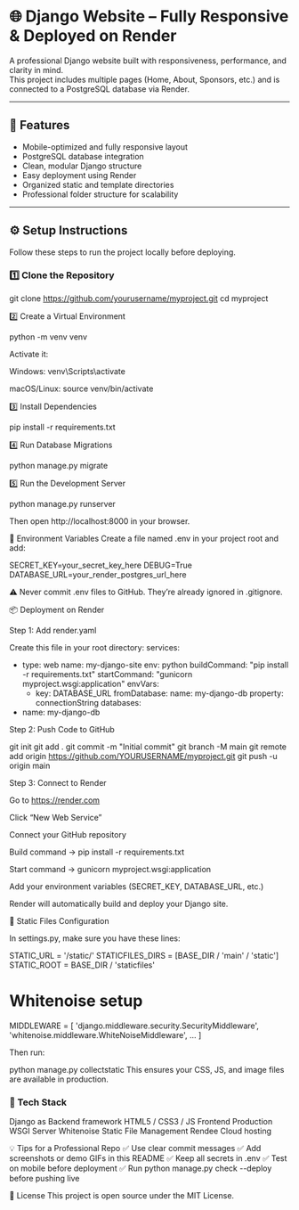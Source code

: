 # 🌐 Django Website – Fully Responsive & Deployed on Render

A professional Django website built with responsiveness, performance, and clarity in mind.  
This project includes multiple pages (Home, About, Sponsors, etc.) and is connected to a PostgreSQL database via Render.

---

## 🚀 Features

- Mobile-optimized and fully responsive layout  
- PostgreSQL database integration  
- Clean, modular Django structure  
- Easy deployment using Render  
- Organized static and template directories  
- Professional folder structure for scalability  

---

## ⚙️ Setup Instructions

Follow these steps to run the project locally before deploying.

### 1️⃣ Clone the Repository

git clone https://github.com/yourusername/myproject.git
cd myproject

2️⃣ Create a Virtual Environment

python -m venv venv

Activate it:

Windows: venv\Scripts\activate

macOS/Linux: source venv/bin/activate

3️⃣ Install Dependencies

pip install -r requirements.txt

4️⃣ Run Database Migrations

python manage.py migrate

5️⃣ Run the Development Server

python manage.py runserver

Then open http://localhost:8000 in your browser.

🧾 Environment Variables
Create a file named .env in your project root and add:

SECRET_KEY=your_secret_key_here
DEBUG=True
DATABASE_URL=your_render_postgres_url_here

⚠️ Never commit .env files to GitHub. They’re already ignored in .gitignore.

📦 Deployment on Render

Step 1: Add render.yaml

Create this file in your root directory:
services:
  - type: web
    name: my-django-site
    env: python
    buildCommand: "pip install -r requirements.txt"
    startCommand: "gunicorn myproject.wsgi:application"
    envVars:
      - key: DATABASE_URL
        fromDatabase:
          name: my-django-db
          property: connectionString
databases:
  - name: my-django-db

    
Step 2: Push Code to GitHub

git init
git add .
git commit -m "Initial commit"
git branch -M main
git remote add origin https://github.com/YOURUSERNAME/myproject.git
git push -u origin main

Step 3: Connect to Render

Go to https://render.com

Click “New Web Service”

Connect your GitHub repository

Build command → pip install -r requirements.txt

Start command → gunicorn myproject.wsgi:application

Add your environment variables (SECRET_KEY, DATABASE_URL, etc.)

Render will automatically build and deploy your Django site.

🧠 Static Files Configuration

In settings.py, make sure you have these lines:

STATIC_URL = '/static/'
STATICFILES_DIRS = [BASE_DIR / 'main' / 'static']
STATIC_ROOT = BASE_DIR / 'staticfiles'

# Whitenoise setup

MIDDLEWARE = [
    'django.middleware.security.SecurityMiddleware',
    'whitenoise.middleware.WhiteNoiseMiddleware',
    ...
]

Then run:

python manage.py collectstatic
This ensures your CSS, JS, and image files are available in production.

### 🧰 Tech Stack
Django as	Backend framework
HTML5 / CSS3 / JS	Frontend
Production WSGI Server
Whitenoise Static File Management
Rendee Cloud hosting

💡 Tips for a Professional Repo
✅ Use clear commit messages
✅ Add screenshots or demo GIFs in this README
✅ Keep all secrets in .env
✅ Test on mobile before deployment
✅ Run python manage.py check --deploy before pushing live

🏁 License
This project is open source under the MIT License.
